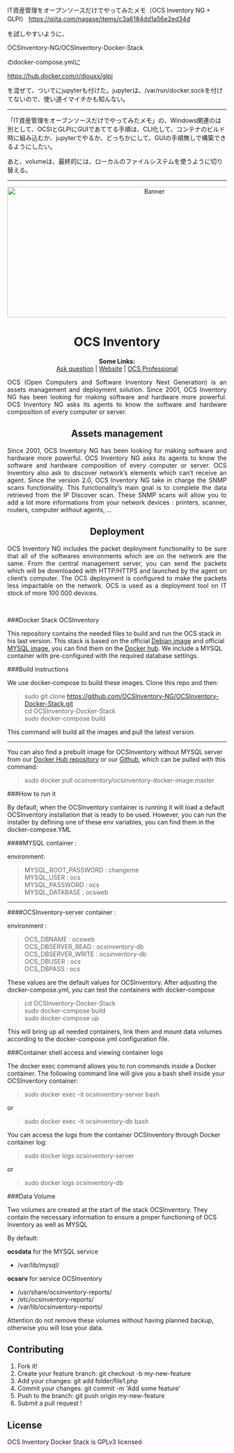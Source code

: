 
IT資産管理をオープンソースだけでやってみたメモ（OCS Inventory NG + GLPI）
https://qiita.com/nagase/items/c3a6184dd1a56e2ed34d

を試しやすいように、

OCSInventory-NG/OCSInventory-Docker-Stack

のdocker-compose.ymlに

https://hub.docker.com/r/diouxx/glpi

を混ぜて、ついでにjupyterも付けた。jupyterは、/var/run/docker.sockを付けてないので、使い道イマイチかも知んない。

----

「IT資産管理をオープンソースだけでやってみたメモ」の、Windows関連のは別として、OCSIとGLPIにGUIであててる手順は、CLI化して、コンテナのビルド時に組み込むか、jupyterでやるか、どっちかにして、GUIの手順無しで構築できるようにしたい。

あと、volumeは、最終的には、ローカルのファイルシステムを使うように切り替える。

----

<p align="center">
  <img src="https://cdn.ocsinventory-ng.org/common/banners/banner660px.png" height=300 width=660 alt="Banner">
</p>

<h1 align="center">OCS Inventory</h1>
<p align="center">
  <b>Some Links:</b><br>
  <a href="http://ask.ocsinventory-ng.org">Ask question</a> |
  <a href="https://www.ocsinventory-ng.org/?utm_source=github-ocs">Website</a> |
  <a href="https://www.ocsinventory-ng.org/en/#ocs-pro-en">OCS Professional</a>
</p>

<p align='justify'>
OCS (Open Computers and Software Inventory Next Generation) is an assets management and deployment solution.
Since 2001, OCS Inventory NG has been looking for making software and hardware more powerful.
OCS Inventory NG asks its agents to know the software and hardware composition of every computer or server.
</p>




<h2 align="center">Assets management</h2>
<p align='justify'>
Since 2001, OCS Inventory NG has been looking for making software and hardware more powerful. OCS Inventory NG asks its agents to know the software and hardware composition of every computer or server. OCS Inventory also ask to discover network’s elements which can’t receive an agent. Since the version 2.0, OCS Inventory NG take in charge the SNMP scans functionality.
This functionality’s main goal is to complete the data retrieved from the IP Discover scan. These SNMP scans will allow you to add a lot more informations from your network devices : printers, scanner, routers, computer without agents, …
</p>

<h2 align="center">Deployment</h2>
<p align='justify'>
OCS Inventory NG includes the packet deployment functionality to be sure that all of the softwares environments which are on the network are the same. From the central management server, you can send the packets which will be downloaded with HTTP/HTTPS and launched by the agent on client’s computer. The OCS deployment is configured to make the packets less impactable on the network. OCS is used as a deployment tool on IT stock of more 100 000 devices.
</p>
<br />

###Docker Stack OCSInventory

This repository contains the needed files to build and run the OCS stack in his last version.
This stack is based on the official [Debian image](https://hub.docker.com/_/debian/) and official [MYSQL image](https://hub.docker.com/_/mysql/), you can find them on the [Docker hub](https://hub.docker.com/explore/).
We include a MYSQL container with pre-configured with the required database settings.

###Build instructions

We use docker-compose to build these images. Clone this repo and then:

> sudo git clone https://github.com/OCSInventory-NG/OCSInventory-Docker-Stack.git <br>
> cd OCSInventory-Docker-Stack <br>
> sudo docker-compose build 

This command will build all the images and pull the latest version.

----------
You can also find a prebuilt image for OCSInventory without MYSQL server from our [Docker Hub repository](https://hub.docker.com/r/ocsinventory/ocsinventory-docker-image/) or our [Github](https://github.com/OCSInventory-NG/OCSInventory-Docker-Image), which can be pulled with this command:

> sudo docker pull ocsinventory/ocsinventory-docker-image:master

###How to run it

By default, when the OCSInventory container is running it will load a default OCSInventory installation that is ready to be used. However, you can run the installer by defining one of these env variables, you can find them in the docker-compose.YML

####MYSQL container :

environment:

> MYSQL_ROOT_PASSWORD : changeme  <br>
> MYSQL_USER : ocs <br> 
> MYSQL_PASSWORD : ocs <br> 
> MYSQL_DATABASE : ocsweb 

----------

####OCSInventory-server container :

environment :

> OCS_DBNAME : ocsweb <br>
> OCS_DBSERVER_READ : ocsinventory-db <br>
> OCS_DBSERVER_WRITE : ocsinventory-db <br>
> OCS_DBUSER : ocs <br>
> OCS_DBPASS : ocs

These values are the default values for OCSInventory.
After adjusting the docker-compose.yml, you can test the containers with docker-compose

> cd OCSInventory-Docker-Stack <br>
> sudo docker-compose build <br>
> sudo docker-compose up

This will bring up all needed containers, link them and mount data volumes according to the docker-compose.yml configuration file.

###Container shell access and viewing container logs

The docker exec command allows you to run commands inside a Docker container. The following command line will give you a bash shell inside your OCSInventory container:

> sudo docker exec -it ocsinventory-server bash

or

> sudo docker exec -it ocsinventory-db bash

You can access the logs from the container OCSInventory through Docker container log:

> sudo docker logs ocsinventory-server

or

> sudo docker logs ocsinventory-db

###Data Volume

Two volumes are created at the start of the stack OCSInventory. They contain the necessary information to ensure a proper functioning of OCS Inventory as well as MYSQL

By default:

**ocsdata** for the MYSQL service
   - /var/lib/mysql/

**ocssrv** for service OCSInventory 
   - /usr/share/ocsinventory-reports/
   - /etc/ocsinventory-reports/
   - /var/lib/ocsinventory-reports/

Attention do not remove these volumes without having planned backup, otherwise you will lose your data.

## Contributing

1. Fork it!
2. Create your feature branch: git checkout -b my-new-feature
3. Add your changes: git add folder/file1.php
4. Commit your changes: git commit -m 'Add some feature'
5. Push to the branch: git push origin my-new-feature
6. Submit a pull request !

## License

OCS Inventory Docker Stack is GPLv3 licensed
